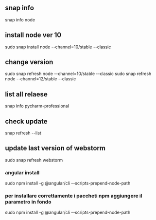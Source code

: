 ## snap info
snap info node

## install node ver 10
sudo snap install node --channel=10/stable --classic

## change version
sudo snap refresh node --channel=10/stable --classic
sudo snap refresh node --channel=12/stable --classic

## list all relaese
snap info pycharm-professional 

## check update
snap refresh --list

## update last version of webstorm
sudo snap refresh webstorm

### angular install 
sudo npm install -g @angular/cli --scripts-prepend-node-path

### per installare correttamente i paccheti npm aggiungere il parametro in fondo
sudo npm install -g @angular/cli  --scripts-prepend-node-path

